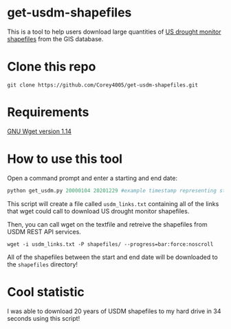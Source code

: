 # get-usdm-shapefiles
This is a tool to help users download large quantities of [US drought monitor shapefiles](https://droughtmonitor.unl.edu/DmData/GISData.aspx) from the GIS database.

# Clone this repo
```
git clone https://github.com/Corey4005/get-usdm-shapefiles.git
```
# Requirements 
[GNU Wget version 1.14](https://www.gnu.org/software/wget/)

# How to use this tool

Open a command prompt and enter a starting and end date:

```python
python get_usdm.py 20000104 20201229 #example timestamp representing startdate 2000-01-04 and enddate 2020-12-29 (20 years!) 
```
This script will create a file called `usdm_links.txt` containing all of the links that wget could call to download US drought monitor shapefiles. 

Then, you can call wget on the textfile and retreive the shapefiles from USDM REST API services. 

```
wget -i usdm_links.txt -P shapefiles/ --progress=bar:force:noscroll
```
All of the shapefiles between the start and end date will be downloaded to the `shapefiles` directory!

# Cool statistic

I was able to download 20 years of USDM shapefiles to my hard drive in 34 seconds using this script!
